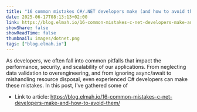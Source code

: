 ```yaml
---
title: "16 common mistakes C#/.NET developers make (and how to avoid them)"
date: 2025-06-17T08:13:13+02:00
link: https://blog.elmah.io/16-common-mistakes-c-net-developers-make-and-how-to-avoid-them/
showShare: false
showReadTime: false
thumbnail: images/dotnet.png
tags: ["blog.elmah.io"]
---
```

As developers, we often fall into common pitfalls that impact the performance, security, and scalability of our applications. From neglecting data validation to overengineering, and from ignoring async/await to mishandling resource disposal, even experienced C# developers can make these mistakes. In this post, I've gathered some of

- Link to article: https://blog.elmah.io/16-common-mistakes-c-net-developers-make-and-how-to-avoid-them/
